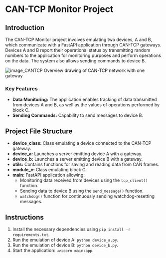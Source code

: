 # CAN-TCP Monitor Project

## Introduction
The CAN-TCP Monitor project involves emulating two devices, A and B, which communicate with a FastAPI application through CAN-TCP gateways. Devices A and B report their operational status by transmitting random numbers to the application for monitoring purposes and perform operations on the data. The system also allows sending commands to device B.  

![image_CANTCP](https://github.com/jarczano/Recruitment-Task/assets/107764304/f178fc14-0559-4a17-9d4f-52ec62010f5e)
Overview drawing of CAN-TCP network with one gateway  

### Key Features
- **Data Monitoring:** The application enables tracking of data transmitted from devices A and B, as well as the values of operations performed by block C.
- **Sending Commands:** Capability to send messages to device B.

## Project File Structure

- **device_class:** Class emulating a device connected to the CAN-TCP gateway.
- **device_a:** Launches a server emitting device A with a gateway.
- **device_b:** Launches a server emitting device B with a gateway.
- **utils:** Contains functions for saving and reading data from CAN frames.
- **module_c:** Class emulating block C.
- **main:** FastAPI application allowing:
  - Monitoring data received from devices using the `tcp_client()` function.
  - Sending data to device B using the `send_message()` function.
  - `watchdog()` function for continuously sending watchdog-resetting messages.

## Instructions

1. Install the necessary dependencies using `pip install -r requirements.txt`.
2. Run the emulation of device A: `python device_a.py`.
3. Run the emulation of device B: `python device_b.py`.
4. Start the application: `uvicorn main:app`.

